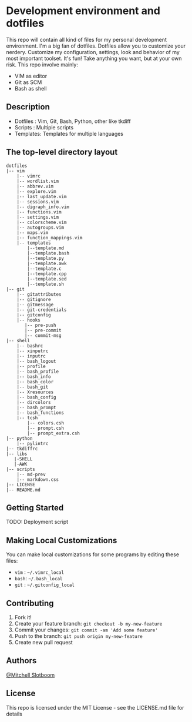 <!---
 =========================================================================
 *  Filename   : README.md
 *  Author     : mitchell
 *  Description: README for dotfiles project
 *  Last Update: Tue 07 May 2019 09:10:19 PM CEST
 =========================================================================
-->

# Development environment and dotfiles
This repo will contain all kind of files for my personal development
environment. I'm a big fan of dotfiles. Dotfiles allow you to customize
your nerdery. Customize my configuration, settings, look and behavior of my
most important toolset. It's fun! Take anything you want, but at your own
risk. This repo involve mainly:

* VIM as editor
* Git as SCM
* Bash as shell

## Description
* Dotfiles : Vim, Git, Bash, Python, other like tkdiff
* Scripts  : Multiple scripts
* Templates: Templates for multiple languages

## The top-level directory layout
    dotfiles
    |-- vim
        |-- vimrc
        |-- wordlist.vim
        |-- abbrev.vim
        |-- explore.vim
        |-- last_update.vim
        |-- sessions.vim
        |-- digraph_info.vim
        |-- functions.vim
        |-- settings.vim
        |-- colorscheme.vim
        |-- autogroups.vim
        |-- maps.vim
        |-- function_mappings.vim
        |-- templates
            |--template.md
            |--template.bash
            |--template.py
            |--template.awk
            |--template.c
            |--template.cpp
            |--template.sed
            |--template.sh
    |-- git
        |-- gitattributes
        |-- gitignore
        |-- gitmessage
        |-- git-credentials
        |-- gitconfig
        |-- hooks
           |-- pre-push
           |-- pre-commit
           |-- commit-msg
    |-- shell
        |-- bashrc
        |-- xinputrc
        |-- inputrc
        |-- bash_logout
        |-- profile
        |-- bash_profile
        |-- bash_info
        |-- bash_color
        |-- bash_git
        |-- Xresources
        |-- bash_config
        |-- dircolors
        |-- bash_prompt
        |-- bash_functions
        |-- tcsh
            |-- colors.csh
            |-- prompt.csh
            |-- prompt_extra.csh
    |-- python
        |-- pylintrc
    |-- tkdiffrc
    |-- libs
       |-SHELL
       |-AWK
    |-- scripts
        |-- md-prev
        |-- markdown.css
    |-- LICENSE
    |-- README.md

## Getting Started
TODO: Deployment script

## Making Local Customizations
You can make local customizations for some programs by editing these files:

* `vim` : `~/.vimrc_local`
* `bash`: `~/.bash_local`
* `git` : `~/.gitconfig_local`

## Contributing
 1. Fork it!
 2. Create your feature branch: `git checkout -b my-new-feature`
 3. Commit your changes: `git commit -am 'Add some feature'`
 4. Push to the branch: `git push origin my-new-feature`
 5. Create new pull request

## Authors

[@Mitchell Slotboom](https://www.linkedin.com/in/mitchellslotboom/)

## License

This repo is licensed under the MIT License - see the LICENSE.md file for details
